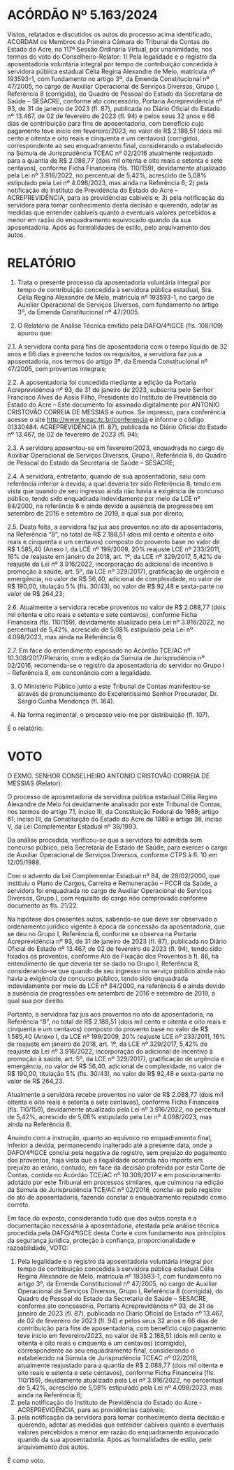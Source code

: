 # ACÓRDÃO Nº 5.163/2024

Vistos, relatados e discutidos os autos do processo acima identificado, ACORDAM os Membros da Primeira Câmara do Tribunal de Contas do Estado do Acre, na 117ª Sessão Ordinária Virtual, por unanimidade, nos termos do voto do Conselheiro-Relator: 1) Pela legalidade e o registro da aposentadoria voluntária integral por tempo de contribuição concedida à servidora pública estadual Célia Regina Alexandre de Melo, matrícula nº 193593-1, com fundamento no artigo 3º, da Emenda Constitucional nº 47/2005, no cargo de Auxiliar Operacional de Serviços Diversos, Grupo I, Referência 8 (corrigida), do Quadro de Pessoal do Estado da Secretaria de Saúde – SESACRE, conforme ato concessório, Portaria Acreprevidência nº 93, de 31 de janeiro de 2023 (fl. 87), publicada no Diário Oficial do Estado nº 13.467, de 02 de fevereiro de 2023 (fl. 94) e pelos seus 32 anos e 66 dias de contribuição para fins de aposentadoria, com benefício cujo pagamento teve início em fevereiro/2023, no valor de R$ 2.188,51 (dois mil cento e oitenta e oito reais e cinquenta e um centavos) (corrigido), correspondente ao seu enquadramento final, considerando o estabelecido na Súmula de Jurisprudência TCEAC nº 02/2016 atualmente reajustado para a quantia de R$ 2.088,77 (dois mil oitenta e oito reais e setenta e sete centavos), conforme Ficha Financeira (fls. 110/159), devidamente atualizado pela Lei nº 3.916/2022, no percentual de 5,42%, acrescido de 5,08% estipulado pela Lei nº 4.098/2023, mas ainda na Referência 6; 2) pela notificação do Instituto de Previdência do Estado do Acre – ACREPREVIDÊNCIA, para as providências cabíveis e; 3) pela notificação da servidora para tomar conhecimento desta decisão e querendo, adotar as medidas que entender cabíveis quanto a eventuais valores percebidos a menor em razão do enquadramento equivocado quando da sua aposentadoria. Após as formalidades de estilo, pelo arquivamento dos autos.

# RELATÓRIO

1. Trata o presente processo da aposentadoria voluntária integral por tempo de contribuição concedida à servidora pública estadual, Sra. Célia Regina Alexandre de Melo, matrícula nº 193593-1, no cargo de Auxiliar Operacional de Serviços Diversos, com fundamento no artigo 3º, da Emenda Constitucional nº 47/2005.

2. O Relatório de Análise Técnica emitido pela DAFO/4ªIGCE (fls. 108/109) apurou que:

2.1. A servidora conta para fins de aposentadoria com o tempo líquido de 32 anos e 66 dias e preenche todos os requisitos, a servidora faz jus a aposentadoria, nos termos do artigo 3º, da Emenda Constitucional nº 47/2005, com proventos integrais;

2.2. A aposentadoria foi concedida mediante a edição da Portaria Acreprevidência nº 93, de 31 de janeiro de 2023, subscrita pelo Senhor Francisco Alves de Assis Filho, Presidente do Instituto de Previdência do Estado do Acre – Este documento foi assinado digitalmente por ANTONIO CRISTOVÃO CORREIA DE MESSIAS e outros. Se impresso, para conferência acesse o site http://www.tceac.tc.br/conferencia e informe o código 01330484. ACREPREVIDÊNCIA (fl. 87), publicada no Diário Oficial do Estado nº 13.467, de 02 de fevereiro de 2023 (fl. 94);

2.3. A servidora aposentou-se em fevereiro/2023, enquadrada no cargo de Auxiliar Operacional de Serviços Diversos, Grupo I, Referência 6, do Quadro de Pessoal do Estado da Secretaria de Saúde – SESACRE;

2.4. A servidora, entretanto, quando de sua aposentadoria, saiu com referência inferior à devida, a qual deveria ter sido Referência 8, tendo em vista que quando de seu ingresso ainda não havia a exigência de concurso público, tendo sido enquadrada indevidamente por meio da LCE nº 84/2000, na referência 6 e ainda devido a ausência de progressões em setembro de 2016 e setembro de 2019, a qual sua por direito;

2.5. Desta feita, a servidora faz jus aos proventos no ato da aposentadoria, na Referência “8”, no total de R$ 2.188,51 (dois mil cento e oitenta e oito reais e cinquenta e um centavos) composto do provento base no valor de R$ 1.585,40 (Anexo I, da LCE nº 199/2009, 20% reajuste LCE nº 233/2011, 16% de reajuste em janeiro de 2018, art. 1º, da LCE nº 329/2017, 5,42% de reajuste da Lei nº 3.916/2022, incorporação do adicional de incentivo à promoção à saúde, art. 5º, da LCE nº 329/2017), gratificação de urgência e emergência, no valor de R$ 56,40, adicional de complexidade, no valor de R$ 190,00, titulação 5% (fls. 30/43), no valor de R$ 92,48 e sexta-parte no valor de R$ 264,23;

2.6. Atualmente a servidora recebe proventos no valor de R$ 2.088,77 (dois mil oitenta e oito reais e setenta e sete centavos), conforme Ficha Financeira (fls. 110/159), devidamente atualizado pela Lei nº 3.916/2022, no percentual de 5,42%, acrescido de 5,08% estipulado pela Lei nº 4.098/2023, mas ainda na Referência 6;

2.7. Em face do entendimento esposado no Acórdão TCE/AC nº 10.308/2017/Plenário, com a edição da Súmula de Jurisprudência nº 02/2016, recomenda-se o registro da aposentadoria do servidor no Grupo I – Referência 8, em consonância com a legalidade.

3. O Ministério Público junto a este Tribunal de Contas manifestou-se através de pronunciamento do Excelentíssimo Senhor Procurador, Dr. Sérgio Cunha Mendonça (fl. 164).

4. Na forma regimental, o processo veio-me por distribuição (fl. 107).

É o relatório. 

# VOTO

O EXMO. SENHOR CONSELHEIRO ANTONIO CRISTOVÃO CORREIA DE MESSIAS (Relator):

O processo de aposentadoria da servidora pública estadual Célia Regina Alexandre de Melo foi devidamente analisado por este Tribunal de Contas, nos termos do artigo 71, inciso III, da Constituição Federal de 1988; artigo 61, inciso III, da Constituição do Estado do Acre de 1989 e artigo 36, inciso V, da Lei Complementar Estadual nº 38/1993.

Da análise procedida, verificou-se que a servidora foi admitida sem concurso público, pela Secretaria de Estado de Saúde, para exercer o cargo de Auxiliar Operacional de Serviços Diversos, conforme CTPS à fl. 10 em 12/05/1988.

Com o advento da Lei Complementar Estadual nº 84, de 28/02/2000, que instituiu o Plano de Cargos, Carreira e Remuneração – PCCR da Saúde, a servidora foi enquadrada no cargo de Auxiliar Operacional de Serviços Diversos, Grupo I, com requisito do cargo não comprovado conforme documento às fls. 21/22.

Na hipótese dos presentes autos, sabendo-se que deve ser observado o ordenamento jurídico vigente à época da concessão da aposentadoria, que se deu no Grupo I, Referência 6, conforme se observa na Portaria Acreprevidência nº 93, de 31 de janeiro de 2023 (fl. 87), publicada no Diário Oficial do Estado nº 13.467, de 02 de fevereiro de 2023 (fl. 94), tendo sido fixados os proventos, conforme Ato de Fixação dos Proventos à fl. 86, há entendimento de que deveria ter se dado no Grupo I, Referência 8, considerando-se que quando de seu ingresso no serviço público ainda não havia a exigência de concurso público, tendo sido enquadrada indevidamente por meio da LCE nº 84/2000, na referência 6 e ainda devido a ausência de progressões em setembro de 2016 e setembro de 2019, a qual sua por direito.

Portanto, a servidora faz jus aos proventos no ato da aposentadoria, na Referência “8”, no total de R$ 2.188,51 (dois mil cento e oitenta e oito reais e cinquenta e um centavos) composto do provento base no valor de R$ 1.585,40 (Anexo I, da LCE nº 199/2009, 20% reajuste LCE nº 233/2011, 16% de reajuste em janeiro de 2018, art. 1º, da LCE nº 329/2017, 5,42% de reajuste da Lei nº 3.916/2022, incorporação do adicional de incentivo à promoção à saúde, art. 5º, da LCE nº 329/2017), gratificação de urgência e emergência, no valor de R$ 56,40, adicional de complexidade, no valor de R$ 190,00, titulação 5% (fls. 30/43), no valor de R$ 92,48 e sexta-parte no valor de R$ 264,23.

Atualmente a servidora recebe proventos no valor de R$ 2.088,77 (dois mil oitenta e oito reais e setenta e sete centavos), conforme Ficha Financeira (fls. 110/159), devidamente atualizado pela Lei nº 3.916/2022, no percentual de 5,42%, acrescido de 5,08% estipulado pela Lei nº 4.098/2023, mas ainda na Referência 6.

Anuindo com a instrução, quanto ao equívoco no enquadramento final, inferior a devida, permanecendo inalterado até a presente data, onde a DAFO/4ªIGCE conclui pela negativa de registro, sem prejuízo do pagamento dos proventos, haja vista que a ilegalidade ocorrida não importa em prejuízo ao erário, contudo, em face da decisão proferida por esta Corte de Contas, contida no Acórdão TCE/AC nº 10.308/2017 e em posicionamento adotado por este Tribunal em processos similares, que culminou na edição da Súmula de Jurisprudência TCE/AC nº 02/2016, conclui-se pelo registro do ato de aposentadoria, fazendo constar o enquadramento reputado como correto.

Em face do exposto, considerando tudo que dos autos consta e a documentação necessária à aposentadoria, atestada pela análise técnica procedida pela DAFO/4ªIGCE desta Corte e com fundamento nos princípios da segurança jurídica, proteção à confiança, proporcionalidade e razoabilidade, VOTO:

1. Pela legalidade e o registro da aposentadoria voluntária integral por tempo de contribuição concedida à servidora pública estadual Célia Regina Alexandre de Melo, matrícula nº 193593-1, com fundamento no artigo 3º, da Emenda Constitucional nº 47/2005, no cargo de Auxiliar Operacional de Serviços Diversos, Grupo I, Referência 8 (corrigida), do Quadro de Pessoal do Estado da Secretaria de Saúde – SESACRE, conforme ato concessório, Portaria Acreprevidência nº 93, de 31 de janeiro de 2023 (fl. 87), publicada no Diário Oficial do Estado nº 13.467, de 02 de fevereiro de 2023 (fl. 94) e pelos seus 32 anos e 66 dias de contribuição para fins de aposentadoria, com benefício cujo pagamento teve início em fevereiro/2023, no valor de R$ 2.188,51 (dois mil cento e oitenta e oito reais e cinquenta e um centavos) (corrigido), correspondente ao seu enquadramento final, considerando o estabelecido na Súmula de Jurisprudência TCEAC nº 02/2016, atualmente reajustado para a quantia de R$ 2.088,77 (dois mil oitenta e oito reais e setenta e sete centavos), conforme Ficha Financeira (fls. 110/159), devidamente atualizado pela Lei nº 3.916/2022, no percentual de 5,42%, acrescido de 5,08% estipulado pela Lei nº 4.098/2023, mas ainda na Referência 6;
2. pela notificação do Instituto de Previdência do Estado do Acre - ACREPREVIDÊNCIA, para as providências cabíveis;
3. pela notificação da servidora para tomar conhecimento desta decisão e querendo, adotar as medidas que entender cabíveis quanto a eventuais valores percebidos a menor em razão do enquadramento equivocado quando da sua aposentadoria. Após as formalidades de estilo, pelo arquivamento dos autos.

É como voto.